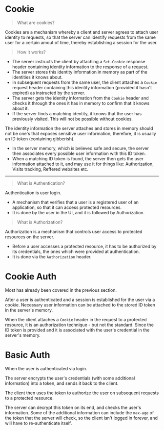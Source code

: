 # Cookie
> What are cookies?

Cookies are a mechanism whereby a client and server agrees to attach user identity to requests, so that the server can identify requests from the same user for a certain amout of time, thereby establishing a session for the user.

> How it works?
- The server instructs the client by attaching a `Set-Cookie` response header containing identity information to the response of a request.
- The server stores this identity information in memory as part of the identities it knows about.
- In subsequent requests from the same user, the client attaches a `Cookie` request header containing this identity information (provided it hasn't expired) as instructed by the server.
- The server gets the identity information from the `Cookie` header and checks it through the ones it has in memory to confirm that it knows about it.
- If the server finds a matching identity, it knows that the user has previously visited. This will not be possible without cookies.

The identity information the server attaches and stores in memory should not be one's that exposes sensitive user information, therefore, it is usually an ID token (containing gibberish).
- In the server memory, which is believed safe and secure, the server then associates every possible user information with this ID token.
- When a matching ID token is found, the server then gets the user information attached to it, and may use it for things like: Authorization, Visits tracking, Reffered websites etc.

---

> What is Authentication?

Authentication is user login.
- A mechanism that verifies that a user is a registered user of an application, so that it can access protected resources.
- It is done by the user in the UI, and it is followed by Authorization.

> What is Authorization?

Authorization is a mechanism that controls user access to protected resources on the server.
- Before a user accesses a protected resource, it has to be authorized by its credentials, the ones which were provided at authentication.
- It is done via the `Authorization` header.


# Cookie Auth
Most has already been covered in the previous section.

After a user is authenticated and a session is established for the user via a cookie. Necessary user information can be attached to the stored ID token in the server's memory.

When the client attaches a `Cookie` header in the request to a protected resource, it is an authorization technique - but not the standard. Since the ID token is provided and it is associated with the user's credential in the server's memory.

# Basic Auth
When the user is authenticated via login.

The server encrypts the user's credentials (with some additional information) into a token, and sends it back to the client.

The client then uses the token to authorize the user on subsequent requests to a protected resource.

The server can decrypt this token on its end, and checks the user's information. Some of the additional information can include the `max-age` of the token that the server will check, so the client isn't logged in forever, and will have to re-authenticate itself.
